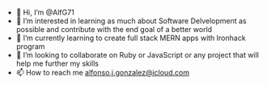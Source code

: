 - 👋 Hi, I’m @AlfG71
- 👀 I’m interested in learning as much about Software Delvelopment as possible and contribute with the end goal of a better world
- 🌱 I’m currently learning to create full stack MERN apps with Ironhack program
- 💞️ I’m looking to collaborate on Ruby or JavaScript or any project that will help me further my skills
- 📫 How to reach me alfonso.j.gonzalez@icloud.com

<!---
AlfG71/AlfG71 is a ✨ special ✨ repository because its `README.md` (this file) appears on your GitHub profile.
You can click the Preview link to take a look at your changes.
--->
